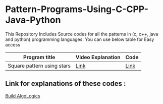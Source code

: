 # Pattern-Programs-Using-C-CPP-Java-Python
This Repository Includes Source codes for all the patterns in (c, c++, java and python) programming languages.
You can use below table for Easy access


| Program title  | Video Explanation | Code | 
| -------------- | ----------------- | --------- |
| Square pattern using stars | [Link](https://youtu.be/gisY-IZZ2ts)  | [Link](https://github.com/Build-AlgoLogics/Pattern-Programs-Using-C-CPP-Java-Python/tree/master/Star%20Patterns/Squares)



## Link for explanations of these codes : 
[Build AlgoLogics](https://www.youtube.com/BuildAlgoLogics)
